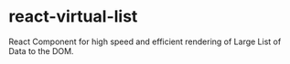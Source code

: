 # react-virtual-list
React Component for high speed and efficient rendering of Large List of Data to the DOM.

